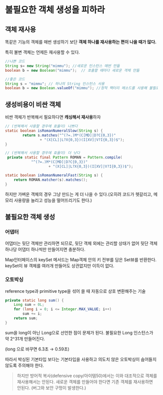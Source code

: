 # 불필요한 객체 생성을 피하라

## 객체 재사용

똑같은 기능의 객체를 매번 생성하기 보단 **객체 하나를 재사용하는 편이 나을 때가 많다.**

특히 불변 객체는 언제든 재사용할 수 있다.

```java
//나쁜 코드
String s= new String("mimmu"); //새로운 인스턴스 매번 만듦
boolean b = new Boolean("mimmu");  // 호출할 때마다 새로운 객체 만듦

//좋은 코드
String s = "mimmu"; // 하나의 String 인스턴스 사용
boolean b = new Boolean.valueOf("mimmu"); //정적 팩터리 메소드를 사용해 불필요한 객체 생성을 피함
```

## 생성비용이 비싼 객체

비싼 객체가 반복해서 필요하다면 **캐싱해서 재사용**하자

```java
// (반복해서 사용할 경우에 효율이) 나쁘다
static boolean isRomanNumeralSlow(String s) {
        return s.matches("^(?=.)M*(C[MD]|D?C{0,3})" 
                + "(X[CL]|L?X{0,3})(I[XV]|V?I{0,3})$");
}
```

```java
// (반복해서 사용할 경우에 효율이) 더 낫다
 private static final Pattern ROMAN = Pattern.compile(
            "^(?=.)M*(C[MD]|D?C{0,3})"
                    + "(X[CL]|L?X{0,3})(I[XV]|V?I{0,3})$");

static boolean isRomanNumeralFast(String s) {
    return ROMAN.matcher(s).matches();
}
```

하지만 가벼운 객체의 경우 그냥 만드는 게 더 나을 수 있다.(오히려 코드가 헷갈리고, 메모리 사용량을 늘리고 성능을 떨어뜨리기도 한다.)

## 불필요한 객체 생성

### 어댑터

어댑터는 뒷단 객체만 관리하면 되므로, 뒷단 객체 외에는 관리할 상태가 없어 뒷단 객체 하나당 어댑터 하나씩만 만들어지면 충분하다.

Map인터페이스의 keySet 메서드는 Map객체 안의 키 전부를 담은 Set뷰를 반환한다. keySet이 뷰 객체를 여러개 만들어도 상관없지만 이득이 없다.

### 오토박싱

reference type과 primitive type을 섞어 쓸 때 자동으로 상호 변환해주는 기술

```java
private static long sum() {
    Long sum = 0L;
    for (long i = 0; i <= Integer.MAX_VALUE; i++)
        sum += i;
    return sum;
}
```

sum을 long이 아닌 Long으로 선언한 점이 문제가 된다. 불필요한 Long 인스턴스가 약 2^31개 만들어진다.

(long 으로 바꾸면 6.3초 → 0.59초)

따라서 박싱된 기본타입 보다는 기본타입을 사용하고 의도치 않은 오토박싱이 숨어들지 않도록 주의해야 한다.

> 하지만 방어적 복사(defensive copy/아이템50)에서는 이와 대조적으로 객체를 재사용해서는 안된다.
새로운 객체를 만들어야 한다면 기존 객체를 재사용하면 안된다. (버그와 보안 구멍이 발생한다.)
>
